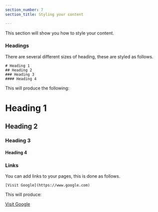 ```yaml
---
section_number: 7
section_title: Styling your content

---
```


This section will show you how to style your content.


### Headings

There are several different sizes of heading, these are styled as follows.

    # Heading 1
    ## Heading 2
    ### Heading 3
    #### Heading 4

This will produce the following:

# Heading 1
## Heading 2
### Heading 3
#### Heading 4

### Links

You can add links to your pages, this is done as follows.

    [Visit Google](https://www.google.com)

This will produce:

[Visit Google](https://www.google.com)

